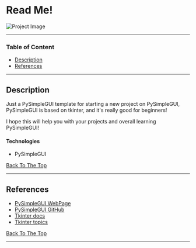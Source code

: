 # Read Me!

![Project Image](https://raw.githubusercontent.com/PySimpleGUI/PySimpleGUI/master/images/for_readme/Logo%20with%20text%20for%20GitHub%20Top.png)

---

### Table of Content
- [Description](#description)
- [References](#references)

---

## Description

Just a PySimpleGUI template for starting a new project on PySimpleGUI, PySimpleGUI is based on tkinter, and it's really good for beginners!

I hope this will help you with your projects and overall learning PySimpleGUI!

#### Technologies

- PySimpleGUI

[Back To The Top](#read-me-template)

---

## References
- [PySimpleGUI WebPage](https://www.pysimplegui.org/en/latest/)
- [PySimpleGUI GitHub](https://github.com/PySimpleGUI/psgtray)
- [Tkinter docs](https://docs.python.org/3/library/tkinter.html)
- [Tkinter topics](https://github.com/topics/tkinter-python)

[Back To The Top](#read-me-template)

---